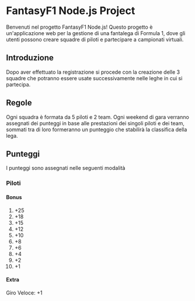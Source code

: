 # FantasyF1 Node.js Project

Benvenuti nel progetto FantasyF1 Node.js! Questo progetto è un'applicazione web per la gestione di una fantalega di Formula 1, dove gli utenti possono creare squadre di piloti e partecipare a campionati virtuali.

## Introduzione

Dopo aver effettuato la registrazione si procede con la creazione delle 3 squadre che potranno essere usate successivamente nelle leghe in cui si partecipa.

## Regole

Ogni squadra è formata da 5 piloti e 2 team.
Ogni weekend di gara verranno assegnati dei punteggi in base alle prestazioni dei singoli piloti e dei team, sommati tra di loro formeranno un punteggio che stabilirà la classifica della lega.

## Punteggi

I punteggi sono assegnati nelle seguenti modalità

### Piloti

#### Bonus
1. +25 
2. +18 
3. +15 
4. +12 
5. +10
6. +8
7. +6
8. +4
9. +2
10. +1

#### Extra
Giro Veloce: +1